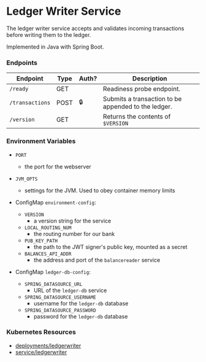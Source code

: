 # Ledger Writer Service

The ledger writer service accepts and validates incoming transactions before writing them to the ledger.

Implemented in Java with Spring Boot.

### Endpoints

| Endpoint           | Type  | Auth? | Description                                          |
| ------------------ | ----- | ----- | ---------------------------------------------------- |
| `/ready`           | GET   |       |  Readiness probe endpoint.                           |
| `/transactions`    | POST  | 🔒    |  Submits a transaction to be appended to the ledger. |
| `/version`         | GET   |       |  Returns the contents of `$VERSION`                  |

### Environment Variables

- `PORT`
  - the port for the webserver
- `JVM_OPTS`
  - settings for the JVM. Used to obey container memory limits

- ConfigMap `environment-config`:
  - `VERSION`
    - a version string for the service
  - `LOCAL_ROUTING_NUM`
    - the routing number for our bank
  - `PUB_KEY_PATH`
    - the path to the JWT signer's public key, mounted as a secret
  - `BALANCES_API_ADDR`
    - the address and port of the `balancereader` service

- ConfigMap `ledger-db-config`:
  - `SPRING_DATASOURCE_URL`
    - URL of the `ledger-db` service
  - `SPRING_DATASOURCE_USERNAME`
    - username for the `ledger-db` database
  - `SPRING_DATASOURCE_PASSWORD`
    - password for the `ledger-db` database

### Kubernetes Resources

- [deployments/ledgerwriter](/kubernetes-manifests/ledger-writer.yaml)
- [service/ledgerwriter](/kubernetes-manifests/ledger-writer.yaml)
